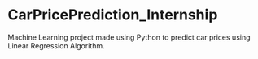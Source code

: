 # CarPricePrediction_Internship
Machine Learning project  made using Python to predict car prices using Linear Regression Algorithm.
